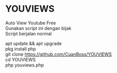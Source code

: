 # YOUVIEWS
Auto View Youtube Free<br/>
Gunakan script ini dengan bijak<br/>
Script berjalan normal<br/>


apt update && apt upgrade<br/>
pkg install php<br/>
git clone https://github.com/CuanBoss/YOUVIEWS<br/>
cd YOUVIEWS<br/>
php youviews.php
